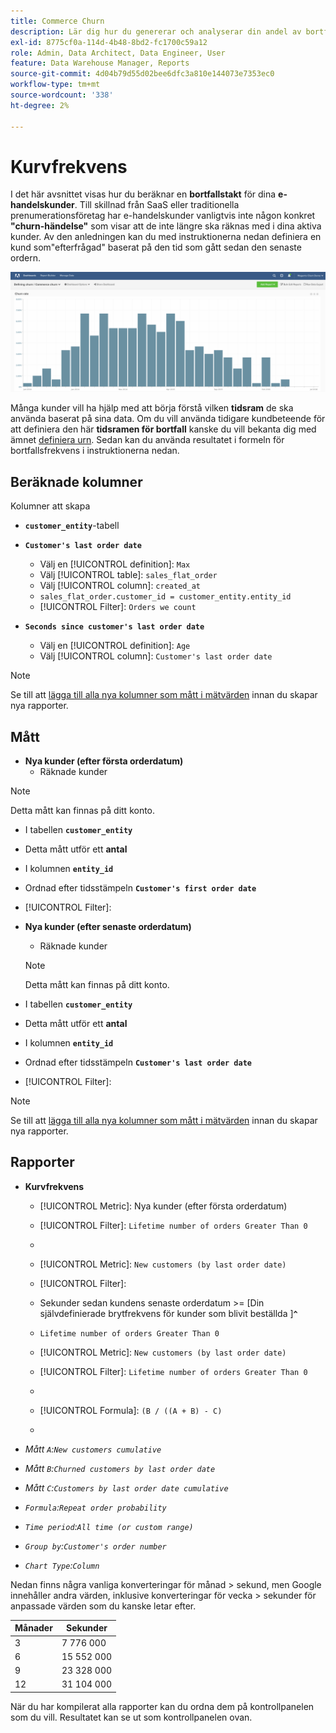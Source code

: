 ```yaml
---
title: Commerce Churn
description: Lär dig hur du genererar och analyserar din andel av bortfall i Commerce.
exl-id: 8775cf0a-114d-4b48-8bd2-fc1700c59a12
role: Admin, Data Architect, Data Engineer, User
feature: Data Warehouse Manager, Reports
source-git-commit: 4d04b79d55d02bee6dfc3a810e144073e7353ec0
workflow-type: tm+mt
source-wordcount: '338'
ht-degree: 2%

---
```


# Kurvfrekvens

I det här avsnittet visas hur du beräknar en **bortfallstakt** för dina **e-handelskunder**. Till skillnad från SaaS eller traditionella prenumerationsföretag har e-handelskunder vanligtvis inte någon konkret **&quot;churn-händelse&quot;** som visar att de inte längre ska räknas med i dina aktiva kunder. Av den anledningen kan du med instruktionerna nedan definiera en kund som&quot;efterfrågad&quot; baserat på den tid som gått sedan den senaste ordern.

![Visualisering av kundfrekvens som visar kundlojalitet över tid](../../assets/Churn_rate_image.png)

Många kunder vill ha hjälp med att börja förstå vilken **tidsram** de ska använda baserat på sina data. Om du vill använda tidigare kundbeteende för att definiera den här **tidsramen för bortfall** kanske du vill bekanta dig med ämnet [definiera urn](../analysis/define-cust-churn.md). Sedan kan du använda resultatet i formeln för bortfallsfrekvens i instruktionerna nedan.

## Beräknade kolumner

Kolumner att skapa

* **`customer_entity`**-tabell
* **`Customer's last order date`**
   * Välj en [!UICONTROL definition]: `Max`
   * Välj [!UICONTROL table]: `sales_flat_order`
   * Välj [!UICONTROL column]: `created_at`
   * `sales_flat_order.customer_id = customer_entity.entity_id`
   * [!UICONTROL Filter]: `Orders we count`

* **`Seconds since customer's last order date`**
   * Välj en [!UICONTROL definition]: `Age`
   * Välj [!UICONTROL column]: `Customer's last order date`

>[!NOTE]
>
>Se till att [lägga till alla nya kolumner som mått i mätvärden](../data-warehouse-mgr/manage-data-dimensions-metrics.md) innan du skapar nya rapporter.

## Mått

* **Nya kunder (efter första orderdatum)**
   * Räknade kunder

>[!NOTE]
>
>Detta mått kan finnas på ditt konto.

* I tabellen **`customer_entity`**
* Detta mått utför ett **antal**
* I kolumnen **`entity_id`**
* Ordnad efter tidsstämpeln **`Customer's first order date`**
* [!UICONTROL Filter]:

* **Nya kunder (efter senaste orderdatum)**
   * Räknade kunder

  >[!NOTE]
  >
  >Detta mått kan finnas på ditt konto.

* I tabellen **`customer_entity`**
* Detta mått utför ett **antal**
* I kolumnen **`entity_id`**
* Ordnad efter tidsstämpeln **`Customer's last order date`**
* [!UICONTROL Filter]:

>[!NOTE]
>
>Se till att [lägga till alla nya kolumner som mått i mätvärden](../data-warehouse-mgr/manage-data-dimensions-metrics.md) innan du skapar nya rapporter.

## Rapporter

* **Kurvfrekvens**
   * [!UICONTROL Metric]: Nya kunder (efter första orderdatum)
   * [!UICONTROL Filter]: `Lifetime number of orders Greater Than 0`
   * 
     [!UICONTROL Perspective]: `Cumulative`
   * [!UICONTROL Metric]: `New customers (by last order date)`
   * [!UICONTROL Filter]:
   * Sekunder sedan kundens senaste orderdatum >= [Din självdefinierade brytfrekvens för kunder som blivit beställda ]**`^`**
   * `Lifetime number of orders Greater Than 0`

   * [!UICONTROL Metric]: `New customers (by last order date)`
   * [!UICONTROL Filter]: `Lifetime number of orders Greater Than 0`
   * 
     [!UICONTROL Perspective]: Cumulative
   * [!UICONTROL Formula]: `(B / ((A + B) - C)`
   * 
     [!UICONTROL Format]: Percentage

* *Mått `A`:`New customers cumulative`*
* *Mått `B`:`Churned customers by last order date`*
* *Mått `C`:`Customers by last order date cumulative`*
* *`Formula`:`Repeat order probability`*
* *`Time period`:`All time (or custom range)`*
* *`Group by`:`Customer's order number`*
* *`Chart Type`:`Column`*

Nedan finns några vanliga konverteringar för månad > sekund, men Google innehåller andra värden, inklusive konverteringar för vecka > sekunder för anpassade värden som du kanske letar efter.

| **Månader** | **Sekunder** |
|---|---|
| 3 | 7 776 000 |
| 6 | 15 552 000 |
| 9 | 23 328 000 |
| 12 | 31 104 000 |

När du har kompilerat alla rapporter kan du ordna dem på kontrollpanelen som du vill. Resultatet kan se ut som kontrollpanelen ovan.
